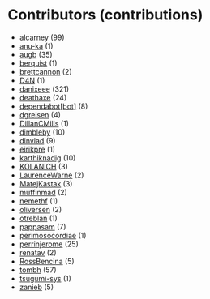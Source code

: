 # Contributors (contributions)
* [alcarney](https://github.com/alcarney) (99)
* [anu-ka](https://github.com/anu-ka) (1)
* [augb](https://github.com/augb) (35)
* [berquist](https://github.com/berquist) (1)
* [brettcannon](https://github.com/brettcannon) (2)
* [D4N](https://github.com/D4N) (1)
* [danixeee](https://github.com/danixeee) (321)
* [deathaxe](https://github.com/deathaxe) (24)
* [dependabot[bot]](https://github.com/apps/dependabot) (8)
* [dgreisen](https://github.com/dgreisen) (4)
* [DillanCMills](https://github.com/DillanCMills) (1)
* [dimbleby](https://github.com/dimbleby) (10)
* [dinvlad](https://github.com/dinvlad) (9)
* [eirikpre](https://github.com/eirikpre) (1)
* [karthiknadig](https://github.com/karthiknadig) (10)
* [KOLANICH](https://github.com/KOLANICH) (3)
* [LaurenceWarne](https://github.com/LaurenceWarne) (2)
* [MatejKastak](https://github.com/MatejKastak) (3)
* [muffinmad](https://github.com/muffinmad) (2)
* [nemethf](https://github.com/nemethf) (1)
* [oliversen](https://github.com/oliversen) (2)
* [otreblan](https://github.com/otreblan) (1)
* [pappasam](https://github.com/pappasam) (7)
* [perimosocordiae](https://github.com/perimosocordiae) (1)
* [perrinjerome](https://github.com/perrinjerome) (25)
* [renatav](https://github.com/renatav) (2)
* [RossBencina](https://github.com/RossBencina) (5)
* [tombh](https://github.com/tombh) (57)
* [tsugumi-sys](https://github.com/tsugumi-sys) (1)
* [zanieb](https://github.com/zanieb) (5)
